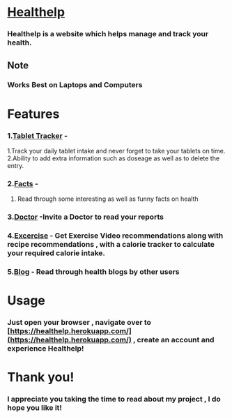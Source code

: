 # [Healthelp](https://healthelp.herokuapp.com)
### Healthelp is a website which helps manage and track your health.




## Note
### Works Best on Laptops and Computers

# Features
### 1.[Tablet Tracker](https://healthelp.herokuapp.com/tablets) -  

1.Track your daily tablet intake and never forget to take your tablets on time.  
2.Ability to add extra information such as doseage as well as to delete the entry.

### 2.[Facts](https://healthelp.herokuapp.com/facts) -  
1. Read through some interesting as well as funny facts on health  

### 3.[Doctor](https://healthelp.herokuapp.com/doctor) -Invite a Doctor to read your reports  

### 4.[Excercise](https://healthelp.herokuapp.com/excercise) - Get Exercise Video recommendations along with recipe recommendations , with a calorie tracker to calculate your required calorie intake.  

### 5.[Blog](https://healthelp.herokuapp.com/blog) - Read through health blogs by other users

# Usage

### Just open your browser , navigate over to [https://healthelp.herokuapp.com/](https://healthelp.herokuapp.com/) , create an account and experience Healthelp!  

# Thank you!

### I appreciate you taking the time to read about my project , I do hope you like it!




